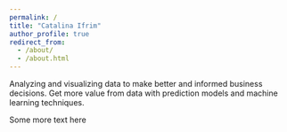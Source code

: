```yaml
---
permalink: /
title: "Catalina Ifrim"
author_profile: true
redirect_from: 
  - /about/
  - /about.html
---
```


Analyzing and visualizing data to make better and informed business decisions. Get more value from data with prediction models and machine learning techniques.

Some more text here
